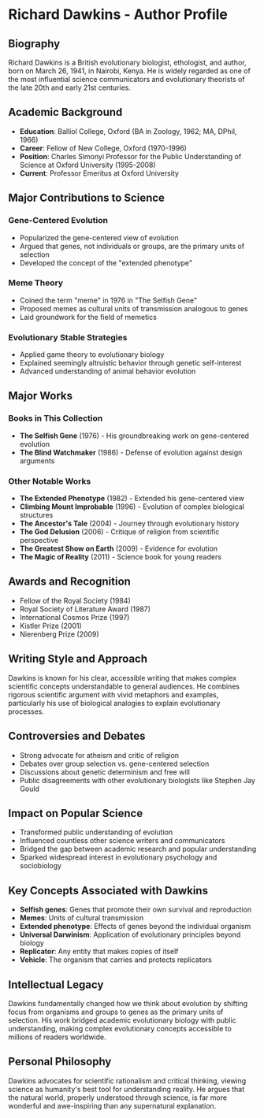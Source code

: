 # Richard Dawkins - Author Profile

## Biography

Richard Dawkins is a British evolutionary biologist, ethologist, and author, born on March 26, 1941, in Nairobi, Kenya. He is widely regarded as one of the most influential science communicators and evolutionary theorists of the late 20th and early 21st centuries.

## Academic Background

- **Education**: Balliol College, Oxford (BA in Zoology, 1962; MA, DPhil, 1966)
- **Career**: Fellow of New College, Oxford (1970-1996)
- **Position**: Charles Simonyi Professor for the Public Understanding of Science at Oxford University (1995-2008)
- **Current**: Professor Emeritus at Oxford University

## Major Contributions to Science

### Gene-Centered Evolution
- Popularized the gene-centered view of evolution
- Argued that genes, not individuals or groups, are the primary units of selection
- Developed the concept of the "extended phenotype"

### Meme Theory
- Coined the term "meme" in 1976 in "The Selfish Gene"
- Proposed memes as cultural units of transmission analogous to genes
- Laid groundwork for the field of memetics

### Evolutionary Stable Strategies
- Applied game theory to evolutionary biology
- Explained seemingly altruistic behavior through genetic self-interest
- Advanced understanding of animal behavior evolution

## Major Works

### Books in This Collection
- **The Selfish Gene** (1976) - His groundbreaking work on gene-centered evolution
- **The Blind Watchmaker** (1986) - Defense of evolution against design arguments

### Other Notable Works
- **The Extended Phenotype** (1982) - Extended his gene-centered view
- **Climbing Mount Improbable** (1996) - Evolution of complex biological structures
- **The Ancestor's Tale** (2004) - Journey through evolutionary history
- **The God Delusion** (2006) - Critique of religion from scientific perspective
- **The Greatest Show on Earth** (2009) - Evidence for evolution
- **The Magic of Reality** (2011) - Science book for young readers

## Awards and Recognition

- Fellow of the Royal Society (1984)
- Royal Society of Literature Award (1987)
- International Cosmos Prize (1997)
- Kistler Prize (2001)
- Nierenberg Prize (2009)

## Writing Style and Approach

Dawkins is known for his clear, accessible writing that makes complex scientific concepts understandable to general audiences. He combines rigorous scientific argument with vivid metaphors and examples, particularly his use of biological analogies to explain evolutionary processes.

## Controversies and Debates

- Strong advocate for atheism and critic of religion
- Debates over group selection vs. gene-centered selection
- Discussions about genetic determinism and free will
- Public disagreements with other evolutionary biologists like Stephen Jay Gould

## Impact on Popular Science

- Transformed public understanding of evolution
- Influenced countless other science writers and communicators
- Bridged the gap between academic research and popular understanding
- Sparked widespread interest in evolutionary psychology and sociobiology

## Key Concepts Associated with Dawkins

- **Selfish genes**: Genes that promote their own survival and reproduction
- **Memes**: Units of cultural transmission
- **Extended phenotype**: Effects of genes beyond the individual organism
- **Universal Darwinism**: Application of evolutionary principles beyond biology
- **Replicator**: Any entity that makes copies of itself
- **Vehicle**: The organism that carries and protects replicators

## Intellectual Legacy

Dawkins fundamentally changed how we think about evolution by shifting focus from organisms and groups to genes as the primary units of selection. His work bridged academic evolutionary biology with public understanding, making complex evolutionary concepts accessible to millions of readers worldwide.

## Personal Philosophy

Dawkins advocates for scientific rationalism and critical thinking, viewing science as humanity's best tool for understanding reality. He argues that the natural world, properly understood through science, is far more wonderful and awe-inspiring than any supernatural explanation.